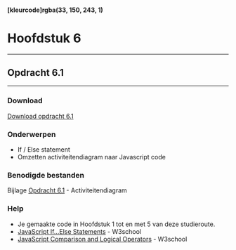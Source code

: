 #### [kleurcode]rgba(33, 150, 243, 1)

# Hoofdstuk 6

---
## Opdracht 6.1
---

### Download
[Download opdracht 6.1](https://elo.kw1c.nl/CMS/Studie/811%20ICT-Academie/811%20VakkenInhoud/%5BB.16%20JAV%5D%20Javascript/25187%20%C2%A0%20Applicatie-%20en%20mediaontwikkelaar/Periode%2001/Productie/02.%20Opdrachten/Hoofdstuk%206/Opdracht%206.1.pdf)

### Onderwerpen
- If / Else statement
- Omzetten activiteitendiagram naar Javascript code


### Benodigde bestanden
Bijlage [Opdracht 6.1](https://elo.kw1c.nl/CMS/Studie/811%20ICT-Academie/811%20VakkenInhoud/%5BB.16%20JAV%5D%20Javascript/25187%20%C2%A0%20Applicatie-%20en%20mediaontwikkelaar/Periode%2001/Productie/02.%20Opdrachten/Hoofdstuk%206/Flowchart%20Opdracht%206.1.jpg) - Activiteitendiagram


### Help
- Je gemaakte code in Hoofdstuk 1 tot en met 5 van deze studieroute.
- [JavaScript If...Else Statements](https://www.w3schools.com/js/js_if_else.asp) - W3school
- [JavaScript Comparison and Logical Operators](https://www.w3schools.com/js/js_comparisons.asp) - W3school

